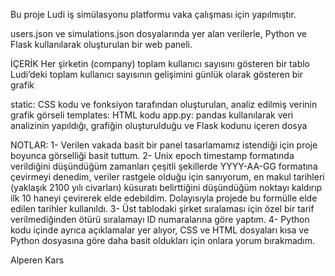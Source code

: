 Bu proje Ludi iş simülasyonu platformu vaka çalışması için yapılmıştır.

users.json ve simulations.json dosyalarında yer alan verilerle, Python ve Flask kullanılarak oluşturulan bir web paneli. 

İÇERİK
Her şirketin (company) toplam kullanıcı sayısını gösteren bir tablo
Ludi’deki toplam kullanıcı sayısının gelişimini günlük olarak gösteren bir grafik

static: CSS kodu ve fonksiyon tarafından oluşturulan, analiz edilmiş verinin grafik görseli
templates: HTML kodu
app.py: pandas kullanılarak veri analizinin yapıldığı, grafiğin oluşturulduğu ve Flask kodunu içeren dosya

NOTLAR: 
    1- Verilen vakada basit bir panel tasarlamamız istendiği için proje boyunca görselliği basit tuttum.
    2- Unix epoch timestamp formatında verildiğini düşündüğüm zamanları çeşitli şekillerde YYYY-AA-GG formatına çevirmeyi denedim, veriler rastgele olduğu için sanıyorum, en makul tarihleri (yaklaşık 2100 yılı civarları) küsuratı belirttiğini düşündüğüm noktayı kaldırıp ilk 10 haneyi çevirerek elde edebildim. Dolayısıyla projede bu formülle elde edilen tarihler kullanıldı.
    3- Üst tablodaki şirket sıralaması için özel bir tarif verilmediğinden ötürü sıralamayı ID numaralarına göre yaptım.
    4- Python kodu içinde ayrıca açıklamalar yer alıyor, CSS ve HTML dosyaları kısa ve Python dosyasına göre daha basit oldukları için onlara yorum bırakmadım.


Alperen Kars


